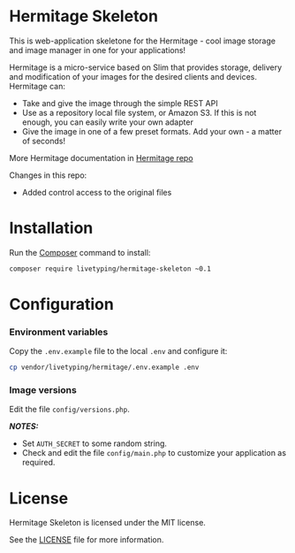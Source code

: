 Hermitage Skeleton
==================

This is web-application skeletone for the Hermitage - cool image storage and image manager in one for your applications!

Hermitage is a micro-service based on Slim that provides storage, 
delivery and modification of your images for the desired clients and devices. Hermitage can:
* Take and give the image through the simple REST API
* Use as a repository local file system, or Amazon S3. If this is not enough, you can easily write your own adapter
* Give the image in one of a few preset formats. Add your own - a matter of seconds!

More Hermitage documentation in [Hermitage repo](https://github.com/LiveTyping/hermitage)

Changes in this repo:
* Added control access to the original files

# Installation

Run the [Composer](https://getcomposer.org) command to install:

```bash
composer require livetyping/hermitage-skeleton ~0.1
```

# Configuration

### Environment variables

Copy the `.env.example` file to the local `.env` and configure it:

```bash
cp vendor/livetyping/hermitage/.env.example .env
```

### Image versions

Edit the file `config/versions.php`.

***NOTES:***
- Set `AUTH_SECRET` to some random string.
- Check and edit the file `config/main.php` to customize your application as required.

# License

Hermitage Skeleton is licensed under the MIT license.

See the [LICENSE](LICENSE) file for more information.
